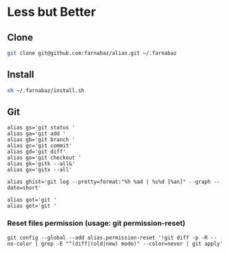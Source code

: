 # Less but Better


## Clone
```bash
git clone git@github.com:farnabaz/alias.git ~/.farnabaz
```

## Install
```bash
sh ~/.farnabaz/install.sh
```

## Git
```
alias gs='git status '
alias ga='git add '
alias gb='git branch '
alias gc='git commit'
alias gd='git diff'
alias go='git checkout '
alias gk='gitk --all&'
alias gx='gitx --all'

alias ghist='git log --pretty=format:"%h %ad | %s%d [%an]" --graph --date=short'

alias got='git '
alias get='git '
```
### Reset files permission (usage: git permission-reset)
```
git config --global --add alias.permission-reset '!git diff -p -R --no-color | grep -E "^(diff|(old|new) mode)" --color=never | git apply'
```
